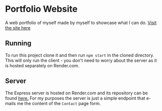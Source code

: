 # Portfolio Website

A web portfolio of myself made by myself to showcase what I can do.
[Visit the site here](https://ribru17.github.io/portfolio-site)

## Running

To run this project clone it and then run `npm start` in the cloned directory. This will only run the client - you don't need to worry about
the server as it is hosted separately on Render.com.

## Server

The Express server is hosted on Render.com and its repository can be found [here.](https://github.com/ribru17/portfolio-site-backend)
For my purposes the server is just a simple endpoint that e-mails me the content of the `Contact` page form.